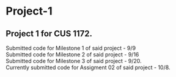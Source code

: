# Project-1

## Project 1 for CUS 1172. 

Submitted code for Milestone 1 of said project - 9/9  
Submitted code for Milestone 2 of said project - 9/16  
Submitted code for Milestone 3 of said project - 9/20.      
Currently submitted code for Assigment 02 of said project - 10/8. 
